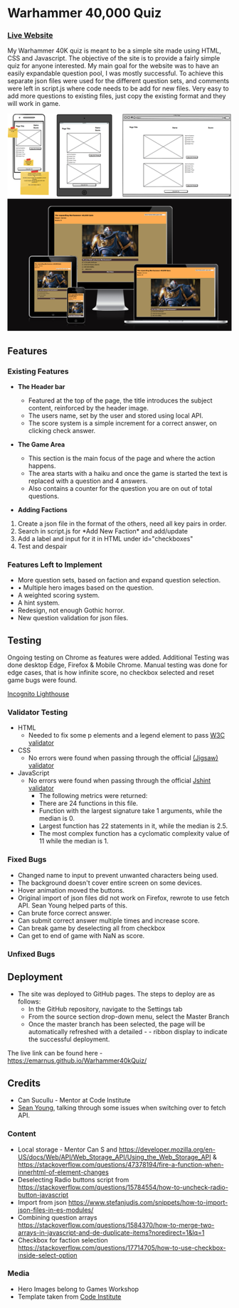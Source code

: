 # Warhammer 40,000 Quiz

### [Live Website](https://emarnus.github.io/Warhammer40kQuiz/)

My Warhammer 40K quiz is meant to be a simple site made using HTML, CSS and Javascript. The objective of the site is to provide a fairly simple quiz for anyone interested. My main goal for the website was to have an easily expandable question pool, I was mostly successful. To achieve this separate json files were used for the different question sets, and comments were left in script.js where code needs to be add for new files. Very easy to add more questions to existing files, just copy the existing format and they will work in game.

![Initial Mockup](./assets/images/initial%20wireframe.PNG)
![Responsive Mockup](./assets/images/Am%20I%20responsive.PNG)

## Features 

### Existing Features

- __The Header bar__

  - Featured at the top of the page, the title introduces the subject content, reinforced by the header image.
  - The users name, set by the user and stored using local API.
  - The score system is a simple increment for a correct answer, on clicking check answer.

- __The Game Area__

  - This section is the main focus of the page and where the action happens.
  - The area starts with a haiku and once the game is started the text is replaced with a question and 4 answers.
  - Also contains a counter for the question you are on out of total questions.

- __Adding Factions__
<ol>
  <li>Create a json file in the format of the others, need all key pairs in order.</li>
  <li>Search in script.js for *Add New Faction* and add/update</li>
  <li>Add a label and input for it in HTML under id="checkboxes"</li>
  <li>Test and despair</li>
</ol>

### Features Left to Implement

- More question sets, based on faction and expand question selection.
- •	Multiple hero images based on the question.
- A weighted scoring system.
- A hint system.
- Redesign, not enough Gothic horror.
- New question validation for json files.

## Testing 

Ongoing testing on Chrome as features were added. Additional Testing was done desktop Edge, Firefox & Mobile Chrome. Manual testing was done for edge cases, that is how infinite score, no checkbox selected and reset game bugs were found.

[Incognito Lighthouse](./assets/images/Incognito%20Lighthouse.PNG)

### Validator Testing 

- HTML
    - Needed to fix some p elements and a legend element to pass [W3C validator](https://validator.w3.org/nu/?doc=https%3A%2F%2Femarnus.github.io%2FWarhammer40kQuiz%2F)
- CSS
    - No errors were found when passing through the official [(Jigsaw) validator](https://jigsaw.w3.org/css-validator/validator?uri=https%3A%2F%2Femarnus.github.io%2FWarhammer40kQuiz%2F&profile=css3svg&usermedium=all&warning=1&vextwarning=&lang=en)
- JavaScript
    - No errors were found when passing through the official [Jshint validator](https://jshint.com/)
      - The following metrics were returned: 
      - There are 24 functions in this file.
      - Function with the largest signature take 1 arguments, while the median is 0.
      - Largest function has 22 statements in it, while the median is 2.5.
      - The most complex function has a cyclomatic complexity value of 11 while the median is 1.

### Fixed Bugs
- Changed name to input to prevent unwanted characters being used.
- The background doesn't cover entire screen on some devices. 
- Hover animation moved the buttons.
- Original import of json files did not work on Firefox, rewrote to use fetch API. Sean Young helped parts of this.
- Can brute force correct answer.
- Can submit correct answer multiple times and increase score.
- Can break game by deselecting all from checkbox
- Can get to end of game with NaN as score.

### Unfixed Bugs



## Deployment

- The site was deployed to GitHub pages. The steps to deploy are as follows: 
  - In the GitHub repository, navigate to the Settings tab 
  - From the source section drop-down menu, select the Master Branch
  - Once the master branch has been selected, the page will be automatically refreshed with a detailed - - ribbon display to indicate the successful deployment. 

The live link can be found here - https://emarnus.github.io/Warhammer40kQuiz/


## Credits 
- Can Sucullu - Mentor at Code Institute
- [Sean Young](https://github.com/seanyoung247), talking through some issues when switching over to fetch API.

### Content 

- Local storage - Mentor Can S and https://developer.mozilla.org/en-US/docs/Web/API/Web_Storage_API/Using_the_Web_Storage_API & https://stackoverflow.com/questions/47378194/fire-a-function-when-innerhtml-of-element-changes
- Deselecting Radio buttons script from https://stackoverflow.com/questions/15784554/how-to-uncheck-radio-button-javascript
- Import from json https://www.stefanjudis.com/snippets/how-to-import-json-files-in-es-modules/
- Combining question arrays https://stackoverflow.com/questions/1584370/how-to-merge-two-arrays-in-javascript-and-de-duplicate-items?noredirect=1&lq=1 
- Checkbox for faction selection https://stackoverflow.com/questions/17714705/how-to-use-checkbox-inside-select-option

### Media

- Hero Images belong to Games Workshop
- Template taken from [Code Institute](https://github.com/Code-Institute-Solutions/readme-love-maths/blob/master/README.md?plain=1)